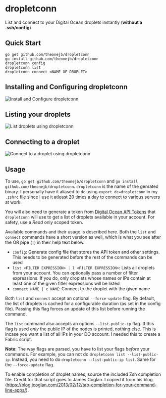 # dropletconn
List and connect to your Digital Ocean droplets instantly (**without a .ssh/config**)

## Quick Start

    go get github.com/theonejb/dropletconn
    go install github.com/theonejb/dropletconn
    dropletconn config
    dropletconn list
    dropletconn connect <NAME OF DROPLET>


## Installing and Configuring dropletconn
![Install and Configure dropletconn](https://dl.dropboxusercontent.com/u/14307524/config-safe.png)

## Listing your droplets
![List droplets using dropletconn](https://dl.dropboxusercontent.com/u/14307524/list-safe.png)

## Connecting to a droplet
![Connect to a droplet using dropletconn](https://dl.dropboxusercontent.com/u/14307524/connect-safe.png)

## Usage
To use, `go get github.com/theonejb/dropletconn` and `go install github.com/theonejb/dropletconn`. `dropletconn` is the
name of the genrated binary. I personally have it aliased to `dc` using `export dc=dropletconn` in my `.zshrc` file since
I use it atleast 20 times a day to connect to various servers at work.

You will also need to generate a token from [Digital Ocean API Tokens](https://cloud.digitalocean.com/settings/applications)
that `dropletconn` will use to get a list of droplets available in your account. For safety, use a *Read* only scoped token.

Available commands and their usage is described here. Both the `list` and `connect` commands have a short version as well, which is what
you see after the OR pipe (`|`) in their help text below.
 - `config`: Generate config file that stores the API token and other settings. This needs to be generated before the rest of
 the commands can be used
 - `list <FILTER EXPRESSION> | l <FILTER EXPRESSION>`: Lists all droplets from your account. You can optionally pass a number of filter expressions.
 If you do, only droplets whose names or IPs contain at least one of the given fitler expressions will be listed
 - `connect NAME | c NAME`: Connect to the droplet with the given name

Both `list` and `connect` accept an optional `--force-update` flag. By default, the list of droplets is cached for a configurable duration (as set in
the config file). Passing this flag forces an update of this list before running the command.

The `list` command also accepts an options `--list-public-ip` flag. If this flag is used *only* the public IP of the nodes is printed, nothing else.
This is incase you want a list of all IPs in your DO account. I needed this to create a Fabric script.

**Note**: The way flags are parsed, you have to list your flags *before* your commands. For example, you can not do `dropletconn list --list-public-ip`.
Instead, you need to do `dropletconn --list-public-ip list`. Same for the `--force-update` flag.

To enable completion of droplet names, source the included Zsh completion file. Credit for that script goes to James Coglan. I copied it from his blog
(https://blog.jcoglan.com/2013/02/12/tab-completion-for-your-command-line-apps/).
